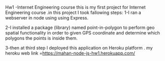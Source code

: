  Hw1 -Internet Engineering course
 this is my first project for Internet Engineering course .in this project I took fallowing steps:
 1-I ran a webserver in node using using Express.
 
 2-I installed a package (library) named  point-in-polygon  to perform geo spatial functionality in order to given GPS
 coordinate and determine which polygons the points is inside them.
 
 3-then at third step I deployed this application on Heroku platform .
my heroku web link =https://mahan-node-js-hw1.herokuapp.com/
 
 
